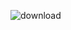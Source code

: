 
![download](https://user-images.githubusercontent.com/102752755/190897834-f9c23966-3718-4dcc-95e1-1245a2f6064b.jpg)
